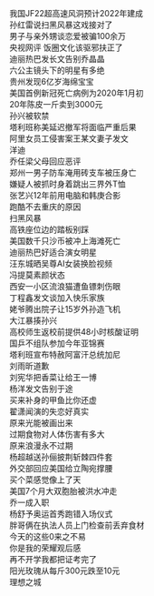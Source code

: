 我国JF22超高速风洞预计2022年建成  
孙红雷说扫黑风暴这戏接对了  
男子与亲外甥谈恋爱被骗100余万  
央视网评 饭圈文化该驱邪扶正了  
迪丽热巴发长文告别乔晶晶  
六公主镜头下的明星有多绝  
贵州发现6亿岁海绵宝宝  
美国首例新冠死亡病例为2020年1月初  
20年陈皮一斤卖到3000元  
孙兴被软禁  
塔利班称美延迟撤军将面临严重后果  
阿里女员工侵害案王某文妻子发文  
洋迪  
乔任梁父母回应恶评  
郑州一男子防车淹用砖支车被压身亡  
嫌疑人被抓时身着跳出三界外T恤  
张艺兴12年前用电脑和韩庚合影  
跑酷不去重庆的原因  
扫黑风暴  
高铁座位边的踏板别踩  
美国数千只沙币被冲上海滩死亡  
迪丽热巴好适合演女明星  
汪东城晒吴尊AI女装换脸视频  
冯提莫素颜状态  
西安一小区流浪猫遭鱼镖刺伤眼  
丁程鑫发文谈加入快乐家族  
姥爷腾出院子让15岁外孙造飞机  
大江暴揍孙兴  
高校师生返校前提供48小时核酸证明  
国乒不组队参加今年亚锦赛  
塔利班宣布特赦阿富汗总统加尼  
刘雨昕道歉  
刘宪华把香菜让给王一博  
杨洋发文告别于途  
买来补身的甲鱼比你还虚  
翟潇闻演的失恋好真实  
原来光能被画出来  
过期食物对人体伤害有多大  
原来浪漫永不过期  
杨超越送孙俪披荆斩棘四件套  
外交部回应美国给立陶宛撑腰  
买个菜感觉像上了天  
美国7个月大双胞胎被洪水冲走  
乔一成入职  
杨舒予奥运首秀跑错入场仪式  
胖哥俩在执法人员上门检查前丢弃食材  
今天的这些0来之不易  
你是我的荣耀观后感  
再不开学我都把证考完了  
阳光玫瑰从每斤300元跌至10元  
理想之城  
